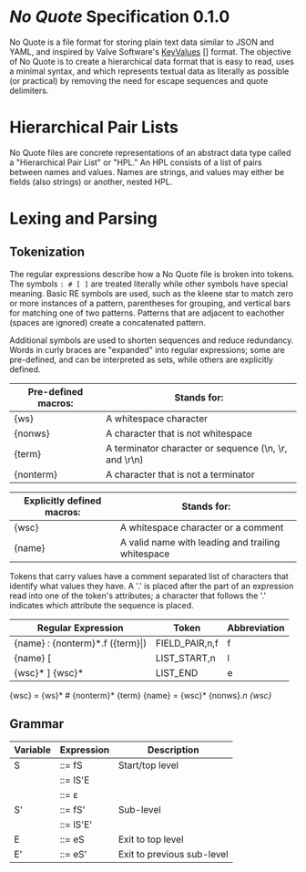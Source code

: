 *No Quote* Specification 0.1.0
==============================

No Quote is a file format for storing plain text data similar to JSON and YAML,
and inspired by Valve Software's
[KeyValues] [] format.  The objective of No Quote is to create a hierarchical
data format that is easy to read, uses a minimal syntax, and which represents
textual data as literally as possible (or practical) by removing the need for
escape sequences and quote delimiters.

Hierarchical Pair Lists
=======================

No Quote files are concrete representations of an abstract data type called a
"Hierarchical Pair List" or "HPL."  An HPL consists of a list of pairs between
names and values. Names are strings, and values may either be fields (also
strings) or another, nested HPL.

Lexing and Parsing
==================

Tokenization
------------

The regular expressions describe how a No Quote file is broken into tokens.  The
symbols `: # [ ]` are treated literally while other symbols have special
meaning.  Basic RE symbols are used, such as the kleene star to match zero or
more instances of a pattern, parentheses for grouping, and vertical bars for
matching one of two patterns.  Patterns that are adjacent to eachother (spaces
are ignored) create a concatenated pattern.

Additional symbols are used to shorten sequences and reduce redundancy.  Words
in curly braces are "expanded" into regular expressions; some are pre-defined,
and can be interpreted as sets, while others are explicitly defined.

Pre-defined macros: | Stands for:
--------------------|---------------------------
{ws}                | A whitespace character
{nonws}             | A character that is not whitespace
{term}              | A terminator character or sequence (\n, \r, and \r\n)
{nonterm}           | A character that is not a terminator

Explicitly defined macros: | Stands for:
---------------------------|--------------------------------------------------
{wsc}                      | A whitespace character or a comment
{name}                     | A valid name with leading and trailing whitespace

Tokens that carry values have a comment separated list of characters that
identify what values they have.  A '.' is placed after the part of an expression
read into one of the token's attributes; a character that follows the '.'
indicates which attribute the sequence is placed.

Regular Expression                      | Token          | Abbreviation
----------------------------------------|----------------|-------------
{name} : {nonterm}*.f ({term}\|<eof>)   | FIELD_PAIR,n,f | f
{name} [                                | LIST_START,n   | l
{wsc}* ] {wsc}* <eof>                   | LIST_END       | e

{wsc} = {ws}* # {nonterm}* {term}
{name} = {wsc}* {nonws}*.n {wsc}*

Grammar
-------

Variable | Expression | Description
---------|------------|---------------------------
S        | ::= fS     | Start/top level
         | ::= lS'E   |
         | ::= ε      |
S'       | ::= fS'    | Sub-level
         | ::= lS'E'  |
E        | ::= eS     | Exit to top level
E'       | ::= eS'    | Exit to previous sub-level


[KeyValues]: https://developer.valvesoftware.com/wiki/KeyValues_class
